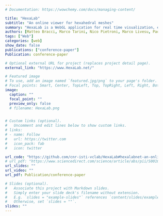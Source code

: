 ```yaml
---
# Documentation: https://wowchemy.com/docs/managing-content/

title: "HexaLab"
subtitle: "An online viewer for hexahedral meshes"
summary: "HexaLab is a WebGL application for real time visualization, exploration and assessment of hexahedral meshes. This visualization tool targets both users and scholars. Practitioners who employ hexmeshes for Finite Element Analysis, can readily check mesh quality and assess its usability for simulation. Researchers involved in mesh generation may use HexaLab to perform a detailed analysis of the mesh structure, isolating weak points and testing new solutions to improve on the state of the art and generate high quality images. The system also offers immediate access to a repository containing all the publicly available meshes produced with the most recent techniques for hex mesh generation."
authors: [Matteo Bracci, Marco Tarini, Nico Pietroni, Marco Livesu, Paolo Cignoni]
tags: ["Web"]
categories: [web]
show_date: false
publications: ["conference-paper"]
Publication: conference-paper

# Optional external URL for project (replaces project detail page).
external_link: "https://www.HexaLab.net/"

# Featured image
# To use, add an image named `featured.jpg/png` to your page's folder.
# Focal points: Smart, Center, TopLeft, Top, TopRight, Left, Right, BottomLeft, Bottom, BottomRight.
image:
  caption: ""
  focal_point: ""
  preview_only: false
  # filename: HexaLab.png


# Custom links (optional).
#   Uncomment and edit lines below to show custom links.
# links:
# - name: Follow
#   url: https://twitter.com
#   icon_pack: fab
#   icon: twitter

url_code: "https://github.com/cnr-isti-vclab/HexaLab#hexalabnet-an-online-viewer-for-hexahedral-meshes"
# url_pdf: "https://www.sciencedirect.com/science/article/abs/pii/S0010448518304238?via%3Dihub"
url_slides: ""
url_video: ""
url_pdf: Publication/conference-paper

# Slides (optional).
#   Associate this project with Markdown slides.
#   Simply enter your slide deck's filename without extension.
#   E.g. `slides = "example-slides"` references `content/slides/example-slides.md`.
#   Otherwise, set `slides = ""`.
slides: ""
---
```

